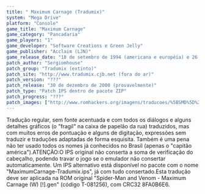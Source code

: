 ```yaml
---
title: " Maximum Carnage (Tradumix)"
system: "Mega Drive"
platform: "Console"
game_title: "Maximum Carnage"
game_category: "Pancadaria"
game_players: "1"
game_developer: "Software Creations e Green Jelly"
game_publisher: "Acclaim (LJN)"
game_release_date: "18 de setembro de 1994 (americana e européia) e 26 de maio de 1995 (japonesa)"
patch_author: "Sergiomhouse"
patch_group: "Tradumix (extinto)"
patch_site: "http://www.tradumix.cjb.net (fora do ar)"
patch_version: "???"
patch_release: "30 de dezembro de 2000 (provavelmente)"
patch_type: "Patch IPS dentro de pacote ZIP"
patch_progress: "???"
patch_images: ["http://www.romhackers.org/imagens/traducoes/%5BSMD%5D%20Maximum%20Carnage%20-%20Tradumix%20-%201.png","http://www.romhackers.org/imagens/traducoes/%5BSMD%5D%20Maximum%20Carnage%20-%20Tradumix%20-%202.png","http://www.romhackers.org/imagens/traducoes/%5BSMD%5D%20Maximum%20Carnage%20-%20Tradumix%20-%203.png"]
---
```

Tradução regular, sem fonte acentuada e com todos os diálogos e alguns detalhes gráficos (o "fragil" na caixa de papelão da rua) traduzidos, mas com muitos erros de pontuação e alguns de digitação, expressões sem traduzir e traduções adaptadas de forma esquisita. Também é uma pena não ter usado todos os nomes já conhecidos no Brasil (apenas o "capitão américa").ATENÇÃO:O IPS original não conserta a soma de verificação do cabeçalho, podendo travar o jogo se o emulador não consertar automaticamente. Um IPS alternativo está disponível no pacote com o nome "MaximumCarnage-Tradumix.ips", já com tudo consertado.Esta tradução deve ser aplicada na ROM original "Spider-Man and Venom - Maximum Carnage (W) [!].gen" (código T-081256), com CRC32 8FA0B6E6.